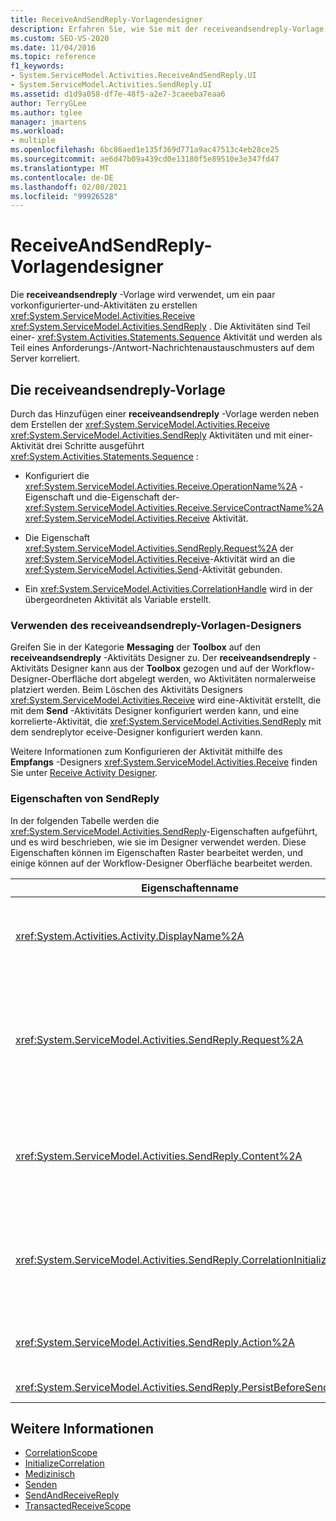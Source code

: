 ```yaml
---
title: ReceiveAndSendReply-Vorlagendesigner
description: Erfahren Sie, wie Sie mit der receiveandsendreply-Vorlage in Workflow-Designer ein paar vorkonfigurierter Receive-und SendReply-Aktivitäten erstellen.
ms.custom: SEO-VS-2020
ms.date: 11/04/2016
ms.topic: reference
f1_keywords:
- System.ServiceModel.Activities.ReceiveAndSendReply.UI
- System.ServiceModel.Activities.SendReply.UI
ms.assetid: d1d9a058-df7e-48f5-a2e7-3caeeba7eaa6
author: TerryGLee
ms.author: tglee
manager: jmartens
ms.workload:
- multiple
ms.openlocfilehash: 6bc86aed1e135f369d771a9ac47513c4eb28ce25
ms.sourcegitcommit: ae6d47b09a439cd0e13180f5e89510e3e347fd47
ms.translationtype: MT
ms.contentlocale: de-DE
ms.lasthandoff: 02/08/2021
ms.locfileid: "99926528"
---
```

# <a name="receiveandsendreply-template-designer"></a>ReceiveAndSendReply-Vorlagendesigner

Die **receiveandsendreply** -Vorlage wird verwendet, um ein paar vorkonfigurierter-und-Aktivitäten zu erstellen <xref:System.ServiceModel.Activities.Receive> <xref:System.ServiceModel.Activities.SendReply> . Die Aktivitäten sind Teil einer- <xref:System.Activities.Statements.Sequence> Aktivität und werden als Teil eines Anforderungs-/Antwort-Nachrichtenaustauschmusters auf dem Server korreliert.

## <a name="the-receiveandsendreply-template"></a>Die receiveandsendreply-Vorlage

Durch das Hinzufügen einer **receiveandsendreply** -Vorlage werden neben dem Erstellen der <xref:System.ServiceModel.Activities.Receive> <xref:System.ServiceModel.Activities.SendReply> Aktivitäten und mit einer-Aktivität drei Schritte ausgeführt <xref:System.Activities.Statements.Sequence> :

- Konfiguriert die <xref:System.ServiceModel.Activities.Receive.OperationName%2A> -Eigenschaft und die-Eigenschaft der- <xref:System.ServiceModel.Activities.Receive.ServiceContractName%2A> <xref:System.ServiceModel.Activities.Receive> Aktivität.

- Die Eigenschaft <xref:System.ServiceModel.Activities.SendReply.Request%2A> der <xref:System.ServiceModel.Activities.Receive>-Aktivität wird an die <xref:System.ServiceModel.Activities.Send>-Aktivität gebunden.

- Ein <xref:System.ServiceModel.Activities.CorrelationHandle> wird in der übergeordneten Aktivität als Variable erstellt.

### <a name="use-the-receiveandsendreply-template-designer"></a>Verwenden des receiveandsendreply-Vorlagen-Designers

Greifen Sie in der Kategorie **Messaging** der **Toolbox** auf den **receiveandsendreply** -Aktivitäts Designer zu. Der **receiveandsendreply** -Aktivitäts Designer kann aus der **Toolbox** gezogen und auf der Workflow-Designer-Oberfläche dort abgelegt werden, wo Aktivitäten normalerweise platziert werden. Beim Löschen des Aktivitäts Designers <xref:System.ServiceModel.Activities.Receive> wird eine-Aktivität erstellt, die mit dem **Send** -Aktivitäts Designer konfiguriert werden kann, und eine korrelierte-Aktivität, die <xref:System.ServiceModel.Activities.SendReply> mit dem sendreplytor eceive-Designer konfiguriert werden kann.

Weitere Informationen zum Konfigurieren der Aktivität mithilfe des **Empfangs** -Designers <xref:System.ServiceModel.Activities.Receive> finden Sie unter [Receive Activity Designer](../workflow-designer/receive-activity-designer.md).

### <a name="properties-of-sendreply"></a>Eigenschaften von SendReply

In der folgenden Tabelle werden die <xref:System.ServiceModel.Activities.SendReply>-Eigenschaften aufgeführt, und es wird beschrieben, wie sie im Designer verwendet werden. Diese Eigenschaften können im Eigenschaften Raster bearbeitet werden, und einige können auf der Workflow-Designer Oberfläche bearbeitet werden.

| Eigenschaftenname | Erforderlich | Verbrauch |
|-|----------|-|
| <xref:System.Activities.Activity.DisplayName%2A> | Falsch | Der optionale Anzeigename der <xref:System.ServiceModel.Activities.SendReply>-Aktivität. Der Standardname lautet SendReplyToReceive.<br /><br /> Obwohl die Verwendung eines nicht standardmäßigen Werts für die Benutzerfreundlichkeit <xref:System.Activities.Activity.DisplayName%2A> nicht unbedingt erforderlich ist, empfiehlt es sich, einen solchen Wert zu verwenden. |
| <xref:System.ServiceModel.Activities.SendReply.Request%2A> | Richtig | Verweis auf die dieser <xref:System.ServiceModel.Activities.Receive>-Aktivität zugeordnete <xref:System.ServiceModel.Activities.SendReply>-Aktivität. Diese Eigenschaft darf nicht **null** sein. <xref:System.ServiceModel.Activities.Receive><xref:System.ServiceModel.Activities.SendReply>die Aktivitäten und werden auf dem Server zum Modellieren eines Anforderungs-/Antwort-messagingmusters verwendet. Diese Eigenschaft gibt an, welche <xref:System.ServiceModel.Activities.Send>-Aktivität zugeordnet wird. Im Designer können Sie diese Eigenschaft nicht bearbeiten, da Sie automatisch an die Aktivität gebunden ist, <xref:System.ServiceModel.Activities.Send> aus der Sie die <xref:System.ServiceModel.Activities.SendReply> Aktivität erstellt haben. |
| <xref:System.ServiceModel.Activities.SendReply.Content%2A> | Falsch | Gibt die zu empfangende Nachricht oder den zu empfangenden Parameterinhalt an. Dies kann entweder eine <xref:System.ServiceModel.Activities.ReceiveMessageContent>-Aktivität oder eine <xref:System.ServiceModel.Activities.ReceiveParametersContent>-Aktivität sein. Bearbeiten Sie diese Eigenschaft, indem Sie auf die Schaltfläche mit den Auslassungs Punkten neben dem Feld **Inhalt** im Eigenschaften Raster klicken, oder indem Sie auf der Oberfläche des **Empfangs** Aktivitäts Designers neben der **Inhalts** Bezeichnung auf die Schaltfläche **definieren** klicken. Beide zeigen das Dialogfeld **Inhalts Definition** an. Weitere Informationen zur Verwendung dieses Felds finden Sie im Thema [Inhalts Definition (Dialog Feld](../workflow-designer/content-definition-dialog-box.md) ). |
| <xref:System.ServiceModel.Activities.SendReply.CorrelationInitializers%2A> | Falsch | Gibt die Auflistung von <xref:System.ServiceModel.Activities.CorrelationInitializer>-Objekten an, die mehrere <xref:System.ServiceModel.Activities.CorrelationHandle>-Objekte initialisiert, die diese <xref:System.ServiceModel.Activities.Receive>-Aktivität im Workflow konfigurieren. Klicken Sie im Eigenschaften Raster neben der Eigenschaft auf die Schaltfläche mit den Auslassungs Punkten <xref:System.ServiceModel.Activities.SendReply.CorrelationInitializers%2A> , um das Dialogfeld **korrelationsinitialisierer hinzufügen** zu öffnen. Weitere Informationen zur Verwendung dieses Felds finden Sie im Thema [Dialog Feld "correlationinitializers hinzufügen](../workflow-designer/add-correlationinitializers-dialog-box.md) ". |
| <xref:System.ServiceModel.Activities.SendReply.Action%2A> | Falsch | Gibt den Aktionsheader der Nachricht an. Wenn Sie nicht explizit festgelegt ist, wird der Wert standardmäßig auf Folgendes festgelegt:<br /><br /> `https://tempuri.org/{service contract namespace}/{service contract name}/{operation name}` |
| <xref:System.ServiceModel.Activities.SendReply.PersistBeforeSend%2A> | Falsch | Gibt an, ob die Workflowinstanz beibehalten werden soll, bevor die Antwortnachricht gesendet wird. Der Standardwert ist **false**. |

## <a name="see-also"></a>Weitere Informationen

- [CorrelationScope](../workflow-designer/correlationscope-activity-designer.md)
- [InitializeCorrelation](../workflow-designer/initializecorrelation-activity-designer.md)
- [Medizinisch](../workflow-designer/receive-activity-designer.md)
- [Senden](../workflow-designer/send-activity-designer.md)
- [SendAndReceiveReply](../workflow-designer/sendandreceivereply-template-designer.md)
- [TransactedReceiveScope](../workflow-designer/transactedreceivescope-activity-designer.md)